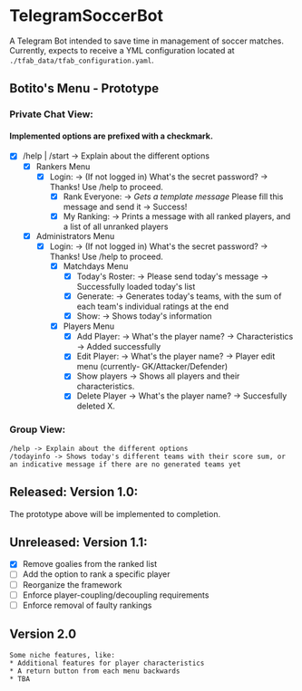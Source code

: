 # TelegramSoccerBot
A Telegram Bot intended to save time in management of soccer matches.
Currently, expects to receive a YML configuration located at `./tfab_data/tfab_configuration.yaml`.

## Botito's Menu - Prototype
### Private Chat View:
#### Implemented options are prefixed with a checkmark.
- [X] /help | /start -> Explain about the different options
  - [X] Rankers Menu
    - [X] Login: -> (If not logged in) What's the secret password? -> Thanks! Use /help to proceed.
        - [X] Rank Everyone: -> *Gets a template message* Please fill this message and send it -> Success!
      - [X] My Ranking: -> Prints a message with all ranked players, and a list of all unranked players
  - [X] Administrators Menu
     - [X] Login: -> (If not logged in) What's the secret password? -> Thanks! Use /help to proceed.
       - [X] Matchdays Menu
           - [X] Today's Roster: -> Please send today's message -> Successfully loaded today's list
           - [X] Generate: -> Generates today's teams, with the sum of each team's individual ratings at the end 
           - [X] Show: -> Shows today's information
       - [X]  Players Menu
           - [X] Add Player: -> What's the player name? -> Characteristics -> Added successfully
           - [X] Edit Player: -> What's the player name? -> Player edit menu (currently- GK/Attacker/Defender)
           - [X] Show players -> Shows all players and their characteristics.
           - [X] Delete Player -> What's the player name? -> Succesfully deleted X.

### Group View:
    /help -> Explain about the different options
    /todayinfo -> Shows today's different teams with their score sum, or an indicative message if there are no generated teams yet

## Released: Version 1.0:
The prototype above will be implemented to completion.

## Unreleased: Version 1.1:
- [X] Remove goalies from the ranked list
- [ ] Add the option to rank a specific player
- [ ] Reorganize the framework
- [ ] Enforce player-coupling/decoupling requirements
- [ ] Enforce removal of faulty rankings

## Version 2.0
    Some niche features, like:
    * Additional features for player characteristics
    * A return button from each menu backwards
    * TBA